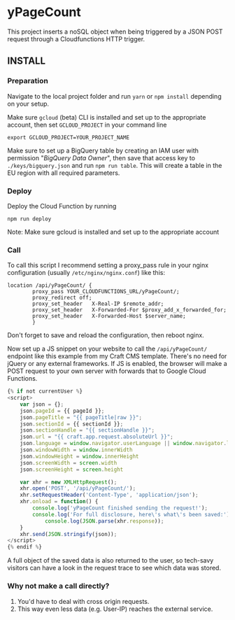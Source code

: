 # yPageCount

This project inserts a noSQL object when being triggered by a JSON POST request through a Cloudfunctions HTTP trigger.


## INSTALL

### Preparation

Navigate to the local project folder and run `yarn` or `npm install` depending on your setup.  

Make sure `gcloud` (beta) CLI is installed and set up to the appropriate account, then set `GCLOUD_PROJECT` in your command line
```
export GCLOUD_PROJECT=YOUR_PROJECT_NAME
```

Make sure to set up a BigQuery table by creating an IAM user with permission "_BigQuery Data Owner_", then save that access key to `./keys/bigquery.json` and run `npm run table`. This will create a table in the EU region with all required parameters.

### Deploy



Deploy the Cloud Function by running
```
npm run deploy
```
Note: Make sure gcloud is installed and set up to the appropriate account


### Call

To call this script I recommend setting a proxy_pass rule in your nginx configuration (usually `/etc/nginx/nginx.conf`) like this:
```
location /api/yPageCount/ {
        proxy_pass YOUR_CLOUDFUNCTIONS_URL/yPageCount/;
        proxy_redirect off;
        proxy_set_header   X-Real-IP $remote_addr;
        proxy_set_header   X-Forwarded-For $proxy_add_x_forwarded_for;
        proxy_set_header   X-Forwarded-Host $server_name;
        }
```
Don't forget to save and reload the configuration, then reboot nginx.

Now set up a JS snippet on your website to call the `/api/yPageCount/` endpoint like this example from my Craft CMS template. There's no need for jQuery or any external frameworks. If JS is enabled, the browser will make a POST request to your own server with forwards that to Google Cloud Functions.

```js
{% if not currentUser %}
<script>
	var json = {};
	json.pageId = {{ pageId }};
	json.pageTitle = "{{ pageTitle|raw }}";
	json.sectionId = {{ sectionId }};
	json.sectionHandle = "{{ sectionHandle }}";
	json.url = "{{ craft.app.request.absoluteUrl }}";
	json.language = window.navigator.userLanguage || window.navigator.language;
	json.windowWidth = window.innerWidth
	json.windowHeight = window.innerHeight
	json.screenWidth = screen.width
	json.screenHeight = screen.height

	var xhr = new XMLHttpRequest();
	xhr.open('POST', '/api/yPageCount/');
	xhr.setRequestHeader('Content-Type', 'application/json');
	xhr.onload = function() {
		console.log('yPageCount finished sending the request!');
		console.log('For full disclosure, here\'s what\'s been saved:');
			console.log(JSON.parse(xhr.response));
	}
	xhr.send(JSON.stringify(json));
</script>
{% endif %}
```
A full object of the saved data is also returned to the user, so tech-savy visitors can have a look in the request trace to see which data was stored.

### Why not make a call directly?
1. You'd have to deal with cross origin requests.
2. This way even less data (e.g. User-IP) reaches the external service.
